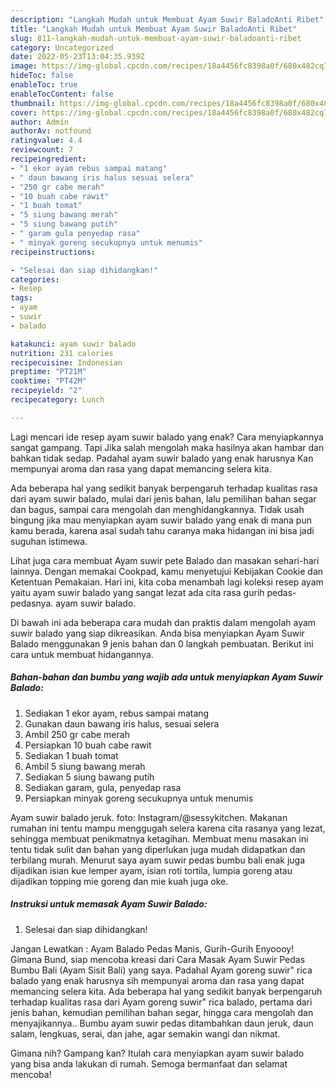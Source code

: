 ```yaml
---
description: "Langkah Mudah untuk Membuat Ayam Suwir BaladoAnti Ribet"
title: "Langkah Mudah untuk Membuat Ayam Suwir BaladoAnti Ribet"
slug: 811-langkah-mudah-untuk-membuat-ayam-suwir-baladoanti-ribet
category: Uncategorized
date: 2022-05-23T13:04:35.939Z
image: https://img-global.cpcdn.com/recipes/18a4456fc8398a0f/680x482cq70/ayam-suwir-balado-foto-resep-utama.jpg
hideToc: false
enableToc: true
enableTocContent: false
thumbnail: https://img-global.cpcdn.com/recipes/18a4456fc8398a0f/680x482cq70/ayam-suwir-balado-foto-resep-utama.jpg
cover: https://img-global.cpcdn.com/recipes/18a4456fc8398a0f/680x482cq70/ayam-suwir-balado-foto-resep-utama.jpg
author: Admin
authorAv: notfound
ratingvalue: 4.4
reviewcount: 7
recipeingredient:
- "1 ekor ayam rebus sampai matang"
- " daun bawang iris halus sesuai selera"
- "250 gr cabe merah"
- "10 buah cabe rawit"
- "1 buah tomat"
- "5 siung bawang merah"
- "5 siung bawang putih"
- " garam gula penyedap rasa"
- " minyak goreng secukupnya untuk menumis"
recipeinstructions:

- "Selesai dan siap dihidangkan!"
categories:
- Resep
tags:
- ayam
- suwir
- balado

katakunci: ayam suwir balado 
nutrition: 231 calories
recipecuisine: Indonesian
preptime: "PT21M"
cooktime: "PT42M"
recipeyield: "2"
recipecategory: Lunch

---
```



Lagi mencari ide resep ayam suwir balado yang enak? Cara menyiapkannya sangat gampang. Tapi Jika salah mengolah maka hasilnya akan hambar dan bahkan tidak sedap. Padahal ayam suwir balado yang enak harusnya Kan mempunyai aroma dan rasa yang dapat memancing selera kita.


Ada beberapa hal yang sedikit banyak berpengaruh terhadap kualitas rasa dari ayam suwir balado, mulai dari jenis bahan, lalu pemilihan bahan segar dan bagus, sampai cara mengolah dan menghidangkannya. Tidak usah bingung jika mau menyiapkan ayam suwir balado yang enak di mana pun kamu berada, karena asal sudah tahu caranya maka hidangan ini bisa jadi suguhan istimewa.

Lihat juga cara membuat Ayam suwir pete Balado dan masakan sehari-hari lainnya. Dengan memakai Cookpad, kamu menyetujui Kebijakan Cookie dan Ketentuan Pemakaian. Hari ini, kita coba menambah lagi koleksi resep ayam yaitu ayam suwir balado yang sangat lezat ada cita rasa gurih pedas-pedasnya. ayam suwir balado.


Di bawah ini ada beberapa cara mudah dan praktis dalam mengolah ayam suwir balado yang siap dikreasikan. Anda bisa menyiapkan Ayam Suwir Balado menggunakan 9 jenis bahan dan 0 langkah pembuatan. Berikut ini cara untuk membuat hidangannya.

<!--inarticleads1-->

##### Bahan-bahan dan bumbu yang wajib ada untuk menyiapkan Ayam Suwir Balado:

1. Sediakan 1 ekor ayam, rebus sampai matang
1. Gunakan  daun bawang iris halus, sesuai selera
1. Ambil 250 gr cabe merah
1. Persiapkan 10 buah cabe rawit
1. Sediakan 1 buah tomat
1. Ambil 5 siung bawang merah
1. Sediakan 5 siung bawang putih
1. Sediakan  garam, gula, penyedap rasa
1. Persiapkan  minyak goreng secukupnya untuk menumis


Ayam suwir balado jeruk. foto: Instagram/@sessykitchen. Makanan rumahan ini tentu mampu menggugah selera karena cita rasanya yang lezat, sehingga membuat penikmatnya ketagihan. Membuat menu masakan ini tentu tidak sulit dan bahan yang diperlukan juga mudah didapatkan dan terbilang murah. Menurut saya ayam suwir pedas bumbu bali enak juga dijadikan isian kue lemper ayam, isian roti tortila, lumpia goreng atau dijadikan topping mie goreng dan mie kuah juga oke. 

<!--inarticleads2-->

##### Instruksi untuk memasak Ayam Suwir Balado:


1. Selesai dan siap dihidangkan!

Jangan Lewatkan : Ayam Balado Pedas Manis, Gurih-Gurih Enyoooy! Gimana Bund, siap mencoba kreasi dari Cara Masak Ayam Suwir Pedas Bumbu Bali (Ayam Sisit Bali) yang saya. Padahal Ayam goreng suwir&#34; rica balado yang enak harusnya sih mempunyai aroma dan rasa yang dapat memancing selera kita. Ada beberapa hal yang sedikit banyak berpengaruh terhadap kualitas rasa dari Ayam goreng suwir&#34; rica balado, pertama dari jenis bahan, kemudian pemilihan bahan segar, hingga cara mengolah dan menyajikannya.. Bumbu ayam suwir pedas ditambahkan daun jeruk, daun salam, lengkuas, serai, dan jahe, agar semakin wangi dan nikmat. 

Gimana nih? Gampang kan? Itulah cara menyiapkan ayam suwir balado yang bisa anda lakukan di rumah. Semoga bermanfaat dan selamat mencoba!
